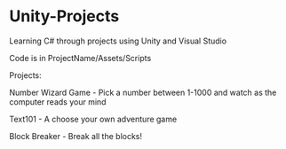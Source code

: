# Unity-Projects
Learning C# through projects using Unity and Visual Studio

Code is in ProjectName/Assets/Scripts

Projects:

Number Wizard Game - Pick a number between 1-1000 and watch as the computer reads your mind

Text101 - A choose your own adventure game

Block Breaker - Break all the blocks!
